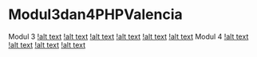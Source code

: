 # Modul3dan4PHPValencia
Modul 3
[!alt text](https://github.com/Valencia31/Modul3dan4PHPValencia/blob/master/latihan%2016%20php.JPG?raw=true)
[!alt text](https://github.com/Valencia31/Modul3dan4PHPValencia/blob/master/latihan%2017%20php.JPG?raw=true)
[!alt text](https://github.com/Valencia31/Modul3dan4PHPValencia/blob/master/latihan%2018%20php.JPG?raw=true)
[!alt text](https://github.com/Valencia31/Modul3dan4PHPValencia/blob/master/latihan%2019%20php.JPG?raw=true)
[!alt text](https://github.com/Valencia31/Modul3dan4PHPValencia/blob/master/latihan%2020%20php.JPG?raw=true)
[!alt text](https://github.com/Valencia31/Modul3dan4PHPValencia/blob/master/latihan%2021%20php.JPG?raw=true)
Modul 4
[!alt text](https://github.com/Valencia31/Modul3dan4PHPValencia/blob/master/modul%204%201%20php.JPG?raw=true)
[!alt text](https://github.com/Valencia31/Modul3dan4PHPValencia/blob/master/modul%204%202%20php.JPG?raw=true)
[!alt text](https://github.com/Valencia31/Modul3dan4PHPValencia/blob/master/modul%204%202%20php.JPG?raw=true)
[!alt text](https://github.com/Valencia31/Modul3dan4PHPValencia/blob/master/modul%204%202%20php.JPG?raw=true)
